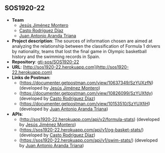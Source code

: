 ## SOS1920-22

- **Team**
  - [Jesús Jiménez Montero](https://github.com/jesjimmon)
  - [Casto Rodríguez Díaz](https://github.com/CastoRod)
  - [Juan Antonio Aranda Triana](https://github.com/juantot9)
- **Project description**: The sources of information chosen are aimed at analyzing the relationship between the classification of Formula 1 drivers by nationality, teams that lost the final game in Olympic basketball history and the swimming records in Spain.
- **Repository**: [gti-sos/SOS1920-22](https://github.com/gti-sos/SOS1920-22)
- **URL**: [http://sos1920-22.herokuapp.com](http://sos1920-22.herokuapp.com)
-  **Links de Postman**:
    - (https://documenter.getpostman.com/view/10637349/SzYUXzfN) (developed by [Jesús Jiménez Montero](https://github.com/jesjimmon))
    - (https://documenter.getpostman.com/view/10826099/SzYUXfdy) (developed by [Casto Rodríguez Díaz](https://github.com/CastoRod))
    - (https://documenter.getpostman.com/view/10153510/SzYUXfiH) (developed by [Juan Antonio Aranda Triana](https://github.com/juantot9))
-  **APIs**:
	- (http://sos1920-22.herokuapp.com/api/v2/formula-stats) (developed by [Jesús Jiménez Montero](https://github.com/jesjimmon))
	- (https://sos1920-22.herokuapp.com/api/v1/og-basket-stats/) (developed by [Casto Rodríguez Díaz](https://github.com/CastoRod))
	- (https://sos1920-22.herokuapp.com/api/v1/swim-stats/) (developed by [Juan Antonio Aranda Triana](https://github.com/juantot9))
